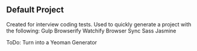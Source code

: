 Default Project
---------------

Created for interview coding tests. Used to quickly generate a project with the following:
Gulp
Browserify
Watchify
Browser Sync
Sass
Jasmine


ToDo:
Turn into a Yeoman Generator
